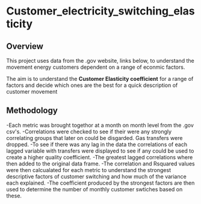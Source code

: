 # Customer_electricity_switching_elasticity

## Overview
This project uses data from the .gov website, links below, to understand the movement energy customers dependent on a range of econmic factors.

The aim is to understand the  **Customer Elasticity coefficient** for a range of factors and decide which ones are the best for a quick description of customer movement 

## Methodology 
-Each metric was brought togethor at a month on month level from the .gov csv's.
-Correlations were checked to see if their were any strongly correlating groups that later on could be disgarded. Gas transfers were dropped.
-To see if there was any lag in the data the correlations of each lagged variable with transfers were displayed to see if any could be used to create a higher         quality coefficient.
-The greatest lagged correlations where then added to the original data frame.
-The correlation and Rsquared values were then calcualated for each metric to understand the strongest descriptive factors of customer switching and how much of       the variance each explained.
-The coefficient produced by the strongest factors are then used to determine the number of monthly customer swtiches based on these.

#
